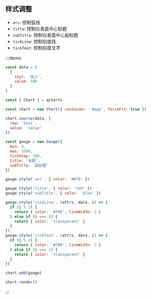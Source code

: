 ## 样式调整

- `arc`: 控制弧线
- `title`: 控制仪表盘中心标题
- `subTitle`: 控制仪表盘中心副标题
- `tickLine`: 控制刻度线
- `tickText`: 控制刻度文字

:::demo

```javascript
const data = [
  {
    text: '收入',
    value: 600
  }
]

const { Chart } = qcharts

const chart = new Chart({ container: '#app', forceFit: true })

chart.source(data, {
  row: 'text',
  value: 'value'
})

const gauge = new Gauge({
  min: 0,
  max: 1000,
  tickStep: 200,
  title: '标题',
  subTitle: '副标题'
})

gauge.style('arc', { color: '#0f0' })

gauge.style('title', { color: 'red' })
gauge.style('subTitle', { color: 'blue' })

gauge.style('tickLine', (attrs, data, i) => {
  if (i % 2) {
    return { color: '#f00', lineWidth: 2 }
  } else if (i === 4) {
    return { color: 'transparent' }
  }
})
gauge.style('tickText', (attrs, data, i) => {
  if (i % 2) {
    return { color: '#f00', lineWidth: 2 }
  } else if (i === 2) {
    return { color: 'transparent' }
  }
})

chart.add(gauge)

chart.render()
```

:::
